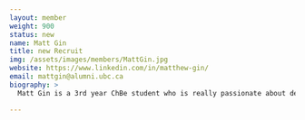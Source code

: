 ```yaml
---
layout: member
weight: 900
status: new
name: Matt Gin
title: new Recruit
img: /assets/images/members/MattGin.jpg
website: https://www.linkedin.com/in/matthew-gin/
email: mattgin@alumni.ubc.ca 
biography: >
  Matt Gin is a 3rd year ChBe student who is really passionate about developing android apps.  He thought that Envision's ChBeer project's  android app that monitors and automates a chemical process is really cool.  He would hope to be a positive, enthusiastic influence to UBC Envision should he be accepted.

---
```

